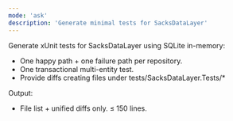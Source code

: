 ```yaml
---
mode: 'ask'
description: 'Generate minimal tests for SacksDataLayer'
---
```


Generate xUnit tests for SacksDataLayer using SQLite in-memory:
- One happy path + one failure path per repository.
- One transactional multi-entity test.
- Provide diffs creating files under tests/SacksDataLayer.Tests/*

Output:
- File list + unified diffs only. ≤ 150 lines.
